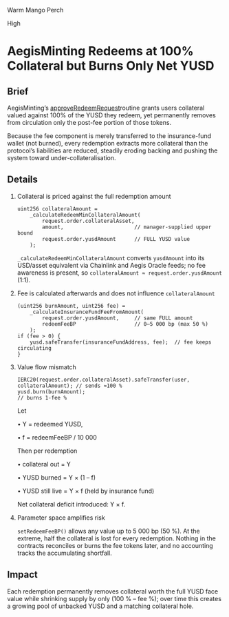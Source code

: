 Warm Mango Perch

High

# AegisMinting Redeems at 100% Collateral but Burns Only Net YUSD

## Brief

AegisMinting’s [approveRedeemRequest](https://github.com/sherlock-audit/2025-04-aegis-op-grant/blob/main/aegis-contracts/contracts/AegisMinting.sol#L315)routine grants users collateral valued against 100% of the YUSD they redeem, yet permanently removes from circulation only the post-fee portion of those tokens.

Because the fee component is merely transferred to the insurance-fund wallet (not burned), every redemption extracts more collateral than the protocol’s liabilities are reduced, steadily eroding backing and pushing the system toward under-collateralisation.

## Details

1. Collateral is priced against the full redemption amount
    
    ```solidity
    uint256 collateralAmount =
        _calculateRedeemMinCollateralAmount(
            request.order.collateralAsset,
            amount,                       // manager-supplied upper bound
            request.order.yusdAmount      // FULL YUSD value
        );
    
    ```
    
    `_calculateRedeemMinCollateralAmount` converts `yusdAmount` into its USD/asset equivalent via Chainlink and Aegis Oracle feeds; no fee awareness is present, so `collateralAmount ≈ request.order.yusdAmount` (1:1).
    
2. Fee is calculated afterwards and does not influence `collateralAmount`
    
    ```solidity
    (uint256 burnAmount, uint256 fee) =
        _calculateInsuranceFundFeeFromAmount(
            request.order.yusdAmount,     // same FULL amount
            redeemFeeBP                   // 0–5 000 bp (max 50 %)
        );
    if (fee > 0) {
        yusd.safeTransfer(insuranceFundAddress, fee);  // fee keeps circulating
    }
    
    ```
    
3. Value flow mismatch
    
    ```solidity
    IERC20(request.order.collateralAsset).safeTransfer(user, collateralAmount); // sends ≈100 %
    yusd.burn(burnAmount);                                                      // burns 1-fee %
    
    ```
    
    Let
    
    • Y = redeemed YUSD,
    
    • f = redeemFeeBP / 10 000
    
    Then per redemption
    
    • collateral out  = Y
    
    • YUSD burned     = Y × (1 – f)
    
    • YUSD still live = Y × f (held by insurance fund)
    
    Net collateral deficit introduced: Y × f.
    
4. Parameter space amplifies risk
    
    `setRedeemFeeBP()` allows any value up to 5 000 bp (50 %). At the extreme, half the collateral is lost for every redemption. Nothing in the contracts reconciles or burns the fee tokens later, and no accounting tracks the accumulating shortfall.
    

## Impact

Each redemption permanently removes collateral worth the full YUSD face value while shrinking supply by only (100 % – fee %); over time this creates a growing pool of unbacked YUSD and a matching collateral hole.
